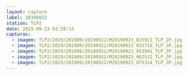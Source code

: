 ```yaml
---
layout: capture
label: 20190922
station: TLP2
date: 2019-09-23 02:59:13
capturas:
  - imagem: TLP2/2019/201909/20190922/M20190923_025913_TLP_2P.jpg
  - imagem: TLP2/2019/201909/20190922/M20190923_033718_TLP_2P.jpg
  - imagem: TLP2/2019/201909/20190922/M20190923_053941_TLP_2P.jpg
  - imagem: TLP2/2019/201909/20190922/M20190923_062532_TLP_2P.jpg
  - imagem: TLP2/2019/201909/20190922/M20190923_075314_TLP_2P.jpg
---
```

